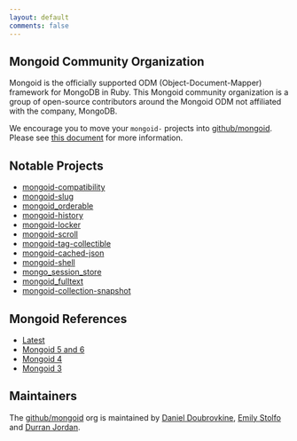 ```yaml
---
layout: default
comments: false
---
```


## Mongoid Community Organization

Mongoid is the officially supported ODM (Object-Document-Mapper) framework for MongoDB in Ruby. This Mongoid community organization is a group of open-source contributors around the Mongoid ODM not affiliated with the company, MongoDB.

We encourage you to move your `mongoid-` projects into [github/mongoid](https://github.com/mongoid). Please see [this document](/misc/adding) for more information.

## Notable Projects

* [mongoid-compatibility](https://github.com/mongoid/mongoid-compatibility)
* [mongoid-slug](https://github.com/mongoid/mongoid-slug)
* [mongoid_orderable](https://github.com/mongoid/mongoid_orderable)
* [mongoid-history](https://github.com/mongoid/mongoid-history)
* [mongoid-locker](https://github.com/mongoid/mongoid-locker)
* [mongoid-scroll](https://github.com/mongoid/mongoid-scroll)
* [mongoid-tag-collectible](https://github.com/mongoid/mongoid-tag-collectible)
* [mongoid-cached-json](https://github.com/mongoid/mongoid-cached-json)
* [mongoid-shell](https://github.com/mongoid/mongoid-shell)
* [mongo_session_store](https://github.com/mongoid/mongo_session_store)
* [mongoid_fulltext](https://github.com/mongoid/mongoid_fulltext)
* [mongoid-collection-snapshot](https://github.com/mongoid/mongoid-collection-snapshot)

## Mongoid References

* [Latest](https://mongoid.org)
* [Mongoid 5 and 6](https://mongoid.org)
* [Mongoid 4](/old/en/mongoid/index.html)
* [Mongoid 3](/old/en/mongoid/v3/index.html)

## Maintainers

The [github/mongoid](https://github.com/mongoid) org is maintained by [Daniel Doubrovkine](https://github.com/dblock), [Emily Stolfo](https://github.com/estolfo) and [Durran Jordan](https://github.com/durran).
